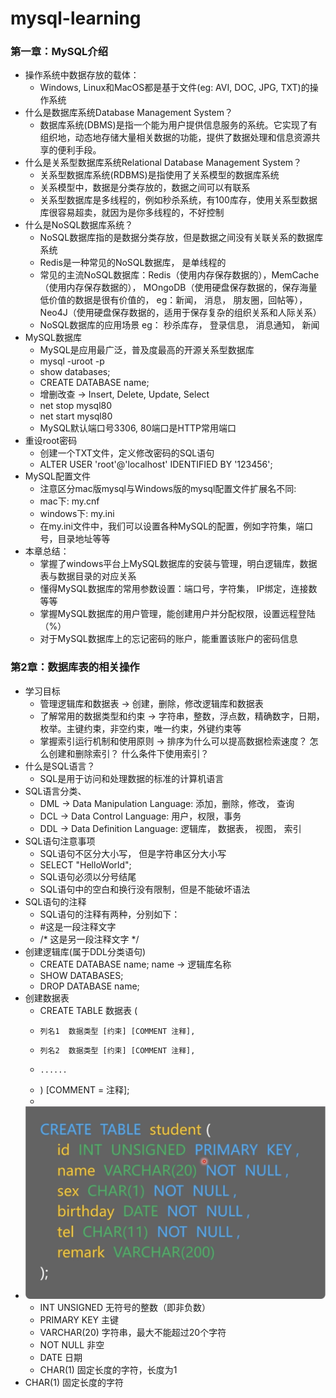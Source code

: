# mysql-learning
### 第一章：MySQL介绍
* 操作系统中数据存放的载体：
  * Windows, Linux和MacOS都是基于文件(eg: AVI, DOC, JPG, TXT)的操作系统
* 什么是数据库系统Database Management System？
  * 数据库系统(DBMS)是指一个能为用户提供信息服务的系统。它实现了有组织地，动态地存储大量相关数据的功能，提供了数据处理和信息资源共享的便利手段。
* 什么是关系型数据库系统Relational Database Management System？
  * 关系型数据库系统(RDBMS)是指使用了关系模型的数据库系统
  * 关系模型中，数据是分类存放的，数据之间可以有联系
  * 关系型数据库是多线程的，例如秒杀系统，有100库存，使用关系型数据库很容易超卖，就因为是你多线程的，不好控制
* 什么是NoSQL数据库系统？
  * NoSQL数据库指的是数据分类存放，但是数据之间没有关联关系的数据库系统
  * Redis是一种常见的NoSQL数据库， 是单线程的
  * 常见的主流NoSQL数据库：Redis（使用内存保存数据的），MemCache（使用内存保存数据的）， MOngoDB（使用硬盘保存数据的，保存海量低价值的数据是很有价值的， eg：新闻， 消息， 朋友圈，回帖等）， Neo4J（使用硬盘保存数据的，适用于保存复杂的组织关系和人际关系）
  * NoSQL数据库的应用场景 eg： 秒杀库存， 登录信息， 消息通知， 新闻
* MySQL数据库
  * MySQL是应用最广泛，普及度最高的开源关系型数据库
  * mysql -uroot -p
  * show databases;
  * CREATE DATABASE name;
  * 增删改查 -> Insert, Delete, Update, Select
  * net stop mysql80
  * net start mysql80
  * MySQL默认端口号3306, 80端口是HTTP常用端口
* 重设root密码
  * 创建一个TXT文件，定义修改密码的SQL语句
  * ALTER USER 'root'@'localhost' IDENTIFIED BY '123456';
* MySQL配置文件
  * 注意区分mac版mysql与Windows版的mysql配置文件扩展名不同:
  * mac下: my.cnf
  * windows下: my.ini
  * 在my.ini文件中，我们可以设置各种MySQL的配置，例如字符集，端口号，目录地址等等
* 本章总结：
  * 掌握了windows平台上MySQL数据库的安装与管理，明白逻辑库，数据表与数据目录的对应关系
  * 懂得MySQL数据库的常用参数设置：端口号，字符集， IP绑定，连接数等等
  * 掌握MySQL数据库的用户管理，能创建用户并分配权限，设置远程登陆（%）
  * 对于MySQL数据库上的忘记密码的账户，能重置该账户的密码信息
### 第2章：数据库表的相关操作
* 学习目标
  * 管理逻辑库和数据表 -> 创建，删除，修改逻辑库和数据表
  * 了解常用的数据类型和约束 -> 字符串，整数，浮点数，精确数字，日期，枚举。主键约束，非空约束，唯一约束，外键约束等
  * 掌握索引运行机制和使用原则 -> 排序为什么可以提高数据检索速度？ 怎么创建和删除索引？ 什么条件下使用索引？
* 什么是SQL语言？
  * SQL是用于访问和处理数据的标准的计算机语言
* SQL语言分类、
  * DML -> Data Manipulation Language:  添加，删除，修改， 查询
  * DCL -> Data Control Language: 用户，权限，事务
  * DDL -> Data Definition Language: 逻辑库， 数据表， 视图， 索引
* SQL语句注意事项
  * SQL语句不区分大小写， 但是字符串区分大小写
  * SELECT "HelloWorld";
  * SQL语句必须以分号结尾
  * SQL语句中的空白和换行没有限制，但是不能破坏语法
* SQL语句的注释
  * SQL语句的注释有两种，分别如下：
  * #这是一段注释文字
  * /* 这是另一段注释文字 */
* 创建逻辑库(属于DDL分类语句)
  * CREATE DATABASE name;   name -> 逻辑库名称
  * SHOW DATABASES;
  * DROP DATABASE name;
* 创建数据表
  * CREATE TABLE 数据表 (
  *     列名1  数据类型 [约束] [COMMENT 注释],
  *     列名2  数据类型 [约束] [COMMENT 注释],
  *     ......
  * )  [COMMENT = 注释];
  *
* ![Table](images/table.png)<br/>
  * INT UNSIGNED 无符号的整数（即非负数）
  * PRIMARY KEY 主键
  * VARCHAR(20)  字符串，最大不能超过20个字符
  * NOT NULL 非空
  * DATE 日期
  * CHAR(1) 固定长度的字符，长度为1
* CHAR(1) 固定长度的字符
  
  
